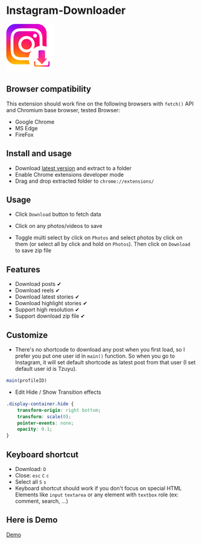 # Instagram-Downloader

![icon](icons/icon128.png)

## Browser compatibility

This extension should work fine on the following browsers with `fetch()` API and Chromium base browser, tested Browser:

* Google Chrome
* MS Edge
* FireFox

## Install and usage

* Download [latest version](https://github.com/HOAIAN2/Instagram-Downloader/releases) and extract to a folder
* Enable Chrome extensions developer mode
* Drag and drop extracted folder to `chrome://extensions/`

## Usage

* Click `Download` button to fetch data

* Click on any photos/videos to save

* Toggle multi select by click on ```Photos``` and select photos by click on them (or select all by click and hold on ```Photos```). Then click on ```Download``` to save zip file

## Features

* Download posts ✔
* Download reels ✔
* Download latest stories ✔
* Download highlight stories ✔
* Support high resolution ✔
* Support download zip file ✔

## Customize

* There's no shortcode to download any post when you first load, so I prefer you put one user id in ```main()``` function. So when you go to Instagram, it will set default shortcode as latest post from that user (I set default user id is Tzuyu).

```js
main(profileID)
```

* Edit Hide / Show Transition effects

```css
.display-container.hide {
    transform-origin: right bottom;
    transform: scale(0);
    pointer-events: none;
    opacity: 0.1;
}
```

## Keyboard shortcut

* Download: `D`
* Close: `esc` `C` `c`
* Select all `S` `s`
* Keyboard shortcut should work if you don't focus on special HTML Elements like `input` `textarea` or any element with ```textbox``` role (ex: comment, search, ...)

## Here is Demo


[Demo](https://github.com/HOAIAN2/Instagram-Downloader/assets/98139595/5bc354ab-b00a-4ec3-9727-493c6804040e)
